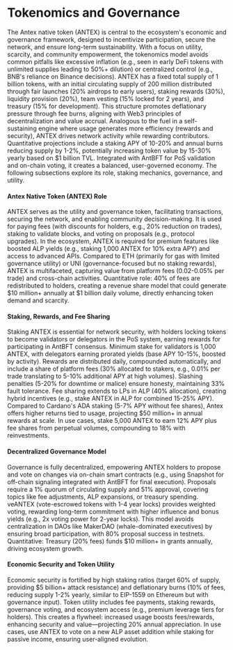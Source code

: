 # Tokenomics and Governance

The Antex native token (ANTEX) is central to the ecosystem's economic and governance framework, designed to incentivize participation, secure the network, and ensure long-term sustainability. With a focus on utility, scarcity, and community empowerment, the tokenomics model avoids common pitfalls like excessive inflation (e.g., seen in early DeFi tokens with unlimited supplies leading to 50%+ dilution) or centralized control (e.g., BNB's reliance on Binance decisions). ANTEX has a fixed total supply of 1 billion tokens, with an initial circulating supply of 200 million distributed through fair launches (20% airdrops to early users), staking rewards (30%), liquidity provision (20%), team vesting (15% locked for 2 years), and treasury (15% for development). This structure promotes deflationary pressure through fee burns, aligning with Web3 principles of decentralization and value accrual. Analogous to the fuel in a self-sustaining engine where usage generates more efficiency (rewards and security), ANTEX drives network activity while rewarding contributors. Quantitative projections include a staking APY of 10-20% and annual burns reducing supply by 1-2%, potentially increasing token value by 15-30% yearly based on $1 billion TVL. Integrated with AntBFT for PoS validation and on-chain voting, it creates a balanced, user-governed economy. The following subsections explore its role, staking mechanics, governance, and utility.

#### Antex Native Token (ANTEX) Role

ANTEX serves as the utility and governance token, facilitating transactions, securing the network, and enabling community decision-making. It is used for paying fees (with discounts for holders, e.g., 20% reduction on trades), staking to validate blocks, and voting on proposals (e.g., protocol upgrades). In the ecosystem, ANTEX is required for premium features like boosted ALP yields (e.g., staking 1,000 ANTEX for 10% extra APY) and access to advanced APIs. Compared to ETH (primarily for gas with limited governance utility) or UNI (governance-focused but no staking rewards), ANTEX is multifaceted, capturing value from platform fees (0.02-0.05% per trade) and cross-chain activities. Quantitative role: 40% of fees are redistributed to holders, creating a revenue share model that could generate $10 million+ annually at $1 billion daily volume, directly enhancing token demand and scarcity.

#### Staking, Rewards, and Fee Sharing

Staking ANTEX is essential for network security, with holders locking tokens to become validators or delegators in the PoS system, earning rewards for participating in AntBFT consensus. Minimum stake for validators is 1,000 ANTEX, with delegators earning prorated yields (base APY 10-15%, boosted by activity). Rewards are distributed daily, compounded automatically, and include a share of platform fees (30% allocated to stakers, e.g., 0.01% per trade translating to 5-10% additional APY at high volumes). Slashing penalties (5-20% for downtime or malice) ensure honesty, maintaining 33% fault tolerance. Fee sharing extends to LPs in ALP (40% allocation), creating hybrid incentives (e.g., stake ANTEX in ALP for combined 15-25% APY). Compared to Cardano's ADA staking (5-7% APY without fee shares), Antex offers higher returns tied to usage, projecting $50 million+ in annual rewards at scale. In use cases, stake 5,000 ANTEX to earn 12% APY plus fee shares from perpetual volumes, compounding to 18% with reinvestments.

#### Decentralized Governance Model

Governance is fully decentralized, empowering ANTEX holders to propose and vote on changes via on-chain smart contracts (e.g., using Snapshot for off-chain signaling integrated with AntBFT for final execution). Proposals require a 1% quorum of circulating supply and 51% approval, covering topics like fee adjustments, ALP expansions, or treasury spending. veANTEX (vote-escrowed tokens with 1-4 year locks) provides weighted voting, rewarding long-term commitment with higher influence and bonus yields (e.g., 2x voting power for 2-year locks). This model avoids centralization in DAOs like MakerDAO (whale-dominated executives) by ensuring broad participation, with 80% proposal success in testnets. Quantitative: Treasury (20% fees) funds $10 million+ in grants annually, driving ecosystem growth.

#### Economic Security and Token Utility

Economic security is fortified by high staking ratios (target 60% of supply, providing $5 billion+ attack resistance) and deflationary burns (10% of fees, reducing supply 1-2% yearly, similar to EIP-1559 on Ethereum but with governance input). Token utility includes fee payments, staking rewards, governance voting, and ecosystem access (e.g., premium leverage tiers for holders). This creates a flywheel: increased usage boosts fees/rewards, enhancing security and value—projecting 20% annual appreciation. In use cases, use ANTEX to vote on a new ALP asset addition while staking for passive income, ensuring user-aligned evolution.
